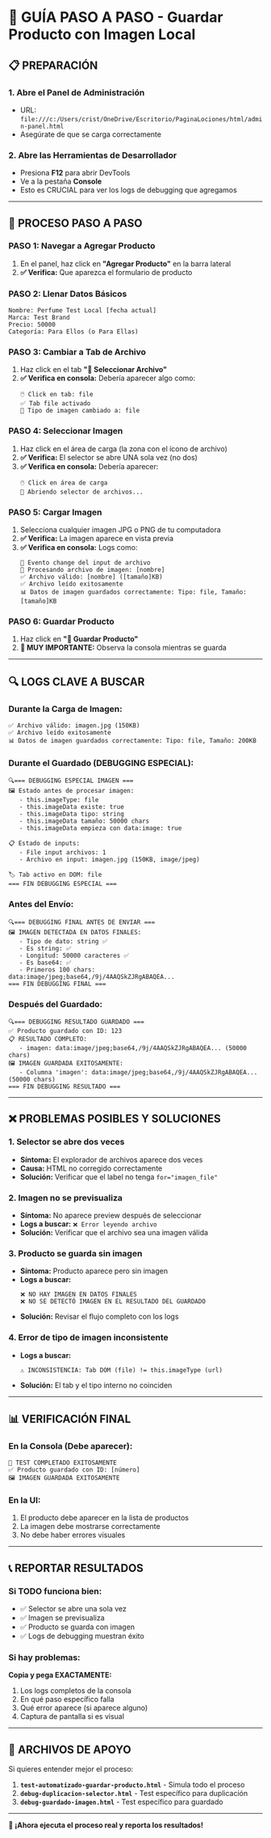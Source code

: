 # 🎯 GUÍA PASO A PASO - Guardar Producto con Imagen Local

## 📋 PREPARACIÓN

### 1. **Abre el Panel de Administración**
- URL: `file:///c:/Users/crist/OneDrive/Escritorio/PaginaLociones/html/admin-panel.html`
- Asegúrate de que se carga correctamente

### 2. **Abre las Herramientas de Desarrollador**
- Presiona **F12** para abrir DevTools
- Ve a la pestaña **Console**
- Esto es CRUCIAL para ver los logs de debugging que agregamos

---

## 🚀 PROCESO PASO A PASO

### **PASO 1: Navegar a Agregar Producto**
1. En el panel, haz click en **"Agregar Producto"** en la barra lateral
2. **✅ Verifica:** Que aparezca el formulario de producto

### **PASO 2: Llenar Datos Básicos**
```
Nombre: Perfume Test Local [fecha actual]
Marca: Test Brand  
Precio: 50000
Categoría: Para Ellos (o Para Ellas)
```

### **PASO 3: Cambiar a Tab de Archivo**
1. Haz click en el tab **"📁 Seleccionar Archivo"**
2. **✅ Verifica en consola:** Debería aparecer algo como:
   ```
   🖱️ Click en tab: file
   ✅ Tab file activado
   🔄 Tipo de imagen cambiado a: file
   ```

### **PASO 4: Seleccionar Imagen**
1. Haz click en el área de carga (la zona con el ícono de archivo)
2. **✅ Verifica:** El selector se abre UNA sola vez (no dos)
3. **✅ Verifica en consola:** Debería aparecer:
   ```
   🖱️ Click en área de carga
   📂 Abriendo selector de archivos...
   ```

### **PASO 5: Cargar Imagen**
1. Selecciona cualquier imagen JPG o PNG de tu computadora
2. **✅ Verifica:** La imagen aparece en vista previa
3. **✅ Verifica en consola:** Logs como:
   ```
   📁 Evento change del input de archivo
   📁 Procesando archivo de imagen: [nombre]
   ✅ Archivo válido: [nombre] ([tamaño]KB)
   ✅ Archivo leído exitosamente
   📊 Datos de imagen guardados correctamente: Tipo: file, Tamaño: [tamaño]KB
   ```

### **PASO 6: Guardar Producto**
1. Haz click en **"💾 Guardar Producto"**
2. **👀 MUY IMPORTANTE:** Observa la consola mientras se guarda

---

## 🔍 LOGS CLAVE A BUSCAR

### **Durante la Carga de Imagen:**
```
✅ Archivo válido: imagen.jpg (150KB)
✅ Archivo leído exitosamente
📊 Datos de imagen guardados correctamente: Tipo: file, Tamaño: 200KB
```

### **Durante el Guardado (DEBUGGING ESPECIAL):**
```
🔍=== DEBUGGING ESPECIAL IMAGEN ===
🖼️ Estado antes de procesar imagen:
   - this.imageType: file
   - this.imageData existe: true
   - this.imageData tipo: string
   - this.imageData tamaño: 50000 chars
   - this.imageData empieza con data:image: true

📋 Estado de inputs:
   - File input archivos: 1
   - Archivo en input: imagen.jpg (150KB, image/jpeg)

🏷️ Tab activo en DOM: file
=== FIN DEBUGGING ESPECIAL ===
```

### **Antes del Envío:**
```
🔍=== DEBUGGING FINAL ANTES DE ENVIAR ===
🖼️ IMAGEN DETECTADA EN DATOS FINALES:
   - Tipo de dato: string ✅
   - Es string: ✅
   - Longitud: 50000 caracteres ✅
   - Es base64: ✅
   - Primeros 100 chars: data:image/jpeg;base64,/9j/4AAQSkZJRgABAQEA...
=== FIN DEBUGGING FINAL ===
```

### **Después del Guardado:**
```
🔍=== DEBUGGING RESULTADO GUARDADO ===
✅ Producto guardado con ID: 123
📋 RESULTADO COMPLETO:
   - imagen: data:image/jpeg;base64,/9j/4AAQSkZJRgABAQEA... (50000 chars)
🖼️ IMAGEN GUARDADA EXITOSAMENTE:
   - Columna 'imagen': data:image/jpeg;base64,/9j/4AAQSkZJRgABAQEA... (50000 chars)
=== FIN DEBUGGING RESULTADO ===
```

---

## ❌ PROBLEMAS POSIBLES Y SOLUCIONES

### **1. Selector se abre dos veces**
- **Síntoma:** El explorador de archivos aparece dos veces
- **Causa:** HTML no corregido correctamente  
- **Solución:** Verificar que el label no tenga `for="imagen_file"`

### **2. Imagen no se previsualiza**
- **Síntoma:** No aparece preview después de seleccionar
- **Logs a buscar:** `❌ Error leyendo archivo`
- **Solución:** Verificar que el archivo sea una imagen válida

### **3. Producto se guarda sin imagen**
- **Síntoma:** Producto aparece pero sin imagen
- **Logs a buscar:** 
  ```
  ❌ NO HAY IMAGEN EN DATOS FINALES
  ❌ NO SE DETECTÓ IMAGEN EN EL RESULTADO DEL GUARDADO
  ```
- **Solución:** Revisar el flujo completo con los logs

### **4. Error de tipo de imagen inconsistente**
- **Logs a buscar:**
  ```
  ⚠️ INCONSISTENCIA: Tab DOM (file) != this.imageType (url)
  ```
- **Solución:** El tab y el tipo interno no coinciden

---

## 📊 VERIFICACIÓN FINAL

### **En la Consola (Debe aparecer):**
```
🎉 TEST COMPLETADO EXITOSAMENTE
✅ Producto guardado con ID: [número]
🖼️ IMAGEN GUARDADA EXITOSAMENTE
```

### **En la UI:**
1. El producto debe aparecer en la lista de productos
2. La imagen debe mostrarse correctamente
3. No debe haber errores visuales

---

## 📞 REPORTAR RESULTADOS

### **Si TODO funciona bien:**
- ✅ Selector se abre una sola vez
- ✅ Imagen se previsualiza
- ✅ Producto se guarda con imagen
- ✅ Logs de debugging muestran éxito

### **Si hay problemas:**
**Copia y pega EXACTAMENTE:**
1. Los logs completos de la consola
2. En qué paso específico falla
3. Qué error aparece (si aparece alguno)
4. Captura de pantalla si es visual

---

## 🎯 ARCHIVOS DE APOYO

Si quieres entender mejor el proceso:

1. **`test-automatizado-guardar-producto.html`** - Simula todo el proceso
2. **`debug-duplicacion-selector.html`** - Test específico para duplicación
3. **`debug-guardado-imagen.html`** - Test específico para guardado

---

**🚀 ¡Ahora ejecuta el proceso real y reporta los resultados!**
